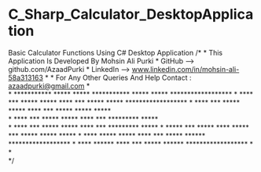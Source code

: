 # C_Sharp_Calculator_DesktopApplication
Basic Calculator Functions Using C# Desktop Application
/*
         * This Application Is Developed By Mohsin Ali Purki
         * GitHub --> github.com/AzaadPurki
         * LinkedIn --> www.linkedin.com/in/mohsin-ali-58a313163
         * 
         * For Any Other Queries And Help Contact : azaadpurki@gmail.com
         *  
         *    ***********       *****           *****     ***********       *****       *****    ******************
         *  ****        ***     *****           *****   ****        ***     *****       *****    ******************
         *  ****        ***     *****           *****   ****        ***     *****   *****               *****       
         *  ****       ***      *****           *****   ****       ***      *********                   *****      
         *  ****     ***        *****           *****   ****     ***        *********                   *****
         *  ***** ***           *****           ****    ***** ***           *****   *****               *****
         *  ****                  *****       *****     ****     ***        *****       ******   ******************
         *  ****                      ******            ****        ***     *****       ******   ******************
         * 
         *  
         */
